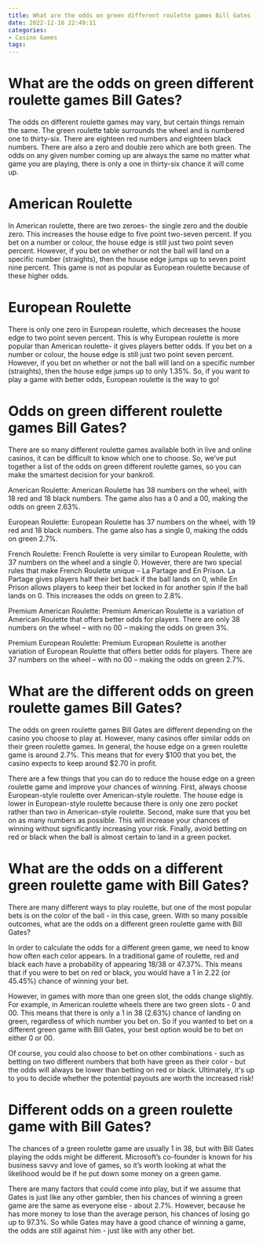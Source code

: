 ```yaml
---
title: What are the odds on green different roulette games Bill Gates
date: 2022-12-16 22:49:11
categories:
- Casino Games
tags:
---
```



#  What are the odds on green different roulette games Bill Gates?

The odds on different roulette games may vary, but certain things remain the same. The green roulette table surrounds the wheel and is numbered one to thirty-six. There are eighteen red numbers and eighteen black numbers. There are also a zero and double zero which are both green. The odds on any given number coming up are always the same no matter what game you are playing, there is only a one in thirty-six chance it will come up.

# American Roulette

In American roulette, there are two zeroes- the single zero and the double zero. This increases the house edge to five point two-seven percent. If you bet on a number or colour, the house edge is still just two point seven percent. However, if you bet on whether or not the ball will land on a specific number (straights), then the house edge jumps up to seven point nine percent. This game is not as popular as European roulette because of these higher odds.

# European Roulette

There is only one zero in European roulette, which decreases the house edge to two point seven percent. This is why European roulette is more popular than American roulette- it gives players better odds. If you bet on a number or colour, the house edge is still just two point seven percent. However, if you bet on whether or not the ball will land on a specific number (straights), then the house edge jumps up to only 1.35%. So, if you want to play a game with better odds, European roulette is the way to go!

#  Odds on green different roulette games Bill Gates?

There are so many different roulette games available both in live and online casinos, it can be difficult to know which one to choose. So, we’ve put together a list of the odds on green different roulette games, so you can make the smartest decision for your bankroll.

American Roulette: American Roulette has 38 numbers on the wheel, with 18 red and 18 black numbers. The game also has a 0 and a 00, making the odds on green 2.63%.

European Roulette: European Roulette has 37 numbers on the wheel, with 19 red and 18 black numbers. The game also has a single 0, making the odds on green 2.7%.

French Roulette: French Roulette is very similar to European Roulette, with 37 numbers on the wheel and a single 0. However, there are two special rules that make French Roulette unique – La Partage and En Prison. La Partage gives players half their bet back if the ball lands on 0, while En Prison allows players to keep their bet locked in for another spin if the ball lands on 0. This increases the odds on green to 2.8%.

Premium American Roulette: Premium American Roulette is a variation of American Roulette that offers better odds for players. There are only 38 numbers on the wheel – with no 00 – making the odds on green 3%.

Premium European Roulette: Premium European Roulette is another variation of European Roulette that offers better odds for players. There are 37 numbers on the wheel – with no 00 – making the odds on green 2.7%.

#  What are the different odds on green roulette games Bill Gates?

The odds on green roulette games Bill Gates are different depending on the casino you choose to play at. However, many casinos offer similar odds on their green roulette games. In general, the house edge on a green roulette game is around 2.7%. This means that for every $100 that you bet, the casino expects to keep around $2.70 in profit.

There are a few things that you can do to reduce the house edge on a green roulette game and improve your chances of winning. First, always choose European-style roulette over American-style roulette. The house edge is lower in European-style roulette because there is only one zero pocket rather than two in American-style roulette. Second, make sure that you bet on as many numbers as possible. This will increase your chances of winning without significantly increasing your risk. Finally, avoid betting on red or black when the ball is almost certain to land in a green pocket.

#  What are the odds on a different green roulette game with Bill Gates?

There are many different ways to play roulette, but one of the most popular bets is on the color of the ball - in this case, green. With so many possible outcomes, what are the odds on a different green roulette game with Bill Gates?

In order to calculate the odds for a different green game, we need to know how often each color appears. In a traditional game of roulette, red and black each have a probability of appearing 18/38 or 47.37%. This means that if you were to bet on red or black, you would have a 1 in 2.22 (or 45.45%) chance of winning your bet.

However, in games with more than one green slot, the odds change slightly. For example, in American roulette wheels there are two green slots - 0 and 00. This means that there is only a 1 in 38 (2.63%) chance of landing on green, regardless of which number you bet on. So if you wanted to bet on a different green game with Bill Gates, your best option would be to bet on either 0 or 00.

Of course, you could also choose to bet on other combinations - such as betting on two different numbers that both have green as their color - but the odds will always be lower than betting on red or black. Ultimately, it's up to you to decide whether the potential payouts are worth the increased risk!

#  Different odds on a green roulette game with Bill Gates?

The chances of a green roulette game are usually 1 in 38, but with Bill Gates playing the odds might be different. Microsoft’s co-founder is known for his business savvy and love of games, so it’s worth looking at what the likelihood would be if he put down some money on a green game.

There are many factors that could come into play, but if we assume that Gates is just like any other gambler, then his chances of winning a green game are the same as everyone else - about 2.7%. However, because he has more money to lose than the average person, his chances of losing go up to 97.3%. So while Gates may have a good chance of winning a game, the odds are still against him - just like with any other bet.
